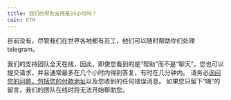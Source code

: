 ```yaml
---
title: 我们的帮助支持是24小时吗？
coin: ETH
---
```


目前没有，尽管我们在世界各地都有员工，他们可以随时帮助你们处理telegram。

我们的支持团队全天在线，因此，即使您看到的是“帮助”而不是“聊天”，您也可以提交请求，并且通常最多在几个小时内得到答复，有时在几分钟内。 请务必<a href=”https://t.me/flexpoolcn“>询问您的问题，包括您的付款地址</a>以及您收到的任何错误消息。 如果您只留下“嗨”的留言，我们的团队在线时将无法开始帮助您。
